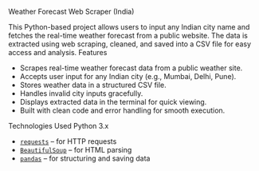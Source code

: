  Weather Forecast Web Scraper (India)

This Python-based project allows users to input any Indian city name and fetches the real-time weather forecast from a public website. The data is extracted using web scraping, cleaned, and saved into a CSV file for easy access and analysis.
 Features
-  Scrapes real-time weather forecast data from a public weather site.
-  Accepts user input for any Indian city (e.g., Mumbai, Delhi, Pune).
-  Stores weather data in a structured CSV file.
-  Handles invalid city inputs gracefully.
-  Displays extracted data in the terminal for quick viewing.
-  Built with clean code and error handling for smooth execution.

Technologies Used
Python 3.x
- [`requests`](https://pypi.org/project/requests/) – for HTTP requests
- [`BeautifulSoup`](https://pypi.org/project/beautifulsoup4/) – for HTML parsing
- [`pandas`](https://pandas.pydata.org/) – for structuring and saving data



